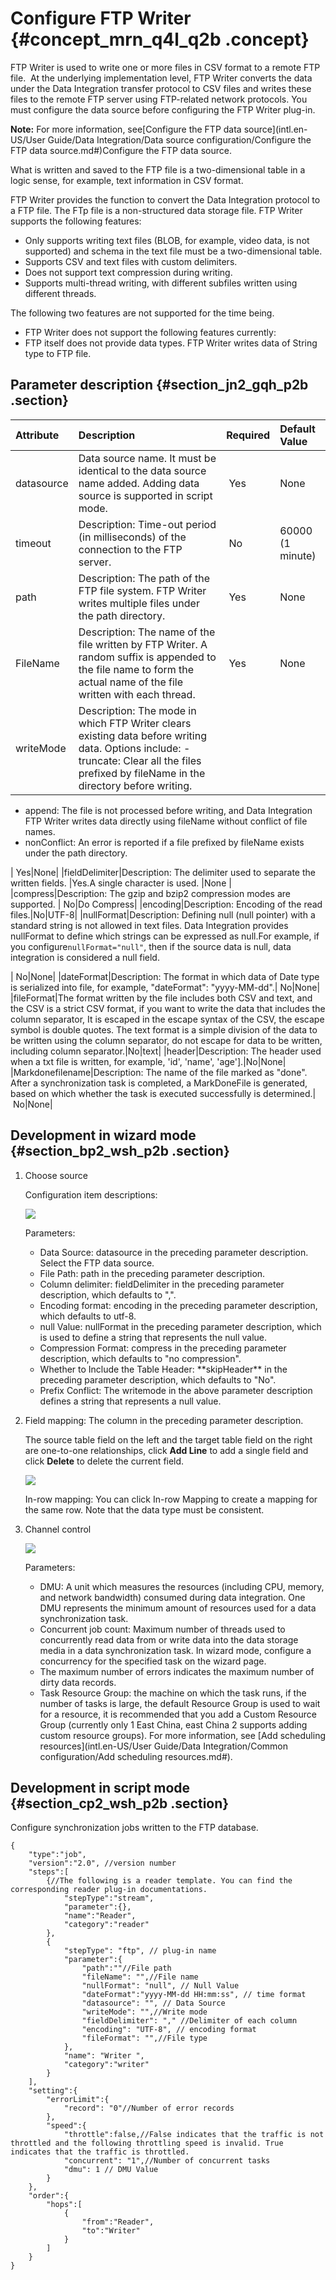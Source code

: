# Configure FTP Writer {#concept_mrn_q4l_q2b .concept}

FTP Writer is used to write one or more files in CSV format to a remote FTP file.  At the underlying implementation level, FTP Writer converts the data under the Data Integration transfer protocol to CSV files and writes these files to the remote FTP server using FTP-related network protocols. You must configure the data source before configuring the FTP Writer plug-in. 

**Note:** For more information, see[Configure the FTP data source](intl.en-US/User Guide/Data Integration/Data source configuration/Configure the FTP data source.md#)Configure the FTP data source.

What is written and saved to the FTP file is a two-dimensional table in a logic sense, for example, text information in CSV format.

FTP Writer provides the function to convert the Data Integration protocol to a FTP file. The FTp file is a non-structured data storage file. FTP Writer supports the following features:

-   Only supports writing text files \(BLOB, for example, video data, is not supported\) and schema in the text file must be a two-dimensional table.
-   Supports CSV and text files with custom delimiters.
-   Does not support text compression during writing.
-   Supports multi-thread writing, with different subfiles written using different threads.

The following two features are not supported for the time being.

-   FTP Writer does not support the following features currently:
-   FTP itself does not provide data types. FTP Writer writes data of String type to FTP file.

## Parameter description​ {#section_jn2_gqh_p2b .section}

|Attribute|Description|Required|Default Value|
|:--------|:----------|:-------|:------------|
|datasource|Data source name. It must be identical to the data source name added. Adding data source is supported in script mode.| Yes|None|
|timeout |Description: Time-out period \(in milliseconds\) of the connection to the FTP server. | No|60000 \(1 minute\)|
|path|Description: The path of the FTP file system. FTP Writer writes multiple files under the path directory. | Yes|None|
|FileName|Description: The name of the file written by FTP Writer. A random suffix is appended to the file name to form the actual name of the file written with each thread. | Yes|None|
|writeMode|Description: The mode in which FTP Writer clears existing data before writing data. Options include: -   truncate: Clear all the files prefixed by fileName in the directory before writing.
-   append: The file is not processed before writing, and Data Integration FTP Writer writes data directly using fileName without conflict of file names.
-   nonConflict: An error is reported if a file prefixed by fileName exists under the path directory.

| Yes|None|
|fieldDelimiter|Description: The delimiter used to separate the written fields. |Yes.A single character is used. |None |
|compress|Description: The gzip and bzip2 compression modes are supported. | No|Do Compress|
|encoding|Description: Encoding of the read files.|No|UTF-8|
|nullFormat|Description: Defining null \(null pointer\) with a standard string is not allowed in text files. Data Integration provides nullFormat to define which strings can be expressed as null.For example, if you configure`nullFormat="null"`, then if the source data is null, data integration is considered a null field.

| No|None|
|dateFormat|Description: The format in which data of Date type is serialized into file, for example, "dateFormat": "yyyy-MM-dd".| No|None|
|fileFormat|The format written by the file includes both CSV and text, and the CSV is a strict CSV format, if you want to write the data that includes the column separator, It is escaped in the escape syntax of the CSV, the escape symbol is double quotes. The text format is a simple division of the data to be written using the column separator, do not escape for data to be written, including column separator.|No|text|
|header|Description: The header used when a txt file is written, for example, 'id', 'name', 'age'\].|No|None|
|Markdonefilename|Description: The name of the file marked as "done". After a synchronization task is completed, a MarkDoneFile is generated, based on which whether the task is executed successfully is determined.| No|None|

## Development in wizard mode {#section_bp2_wsh_p2b .section}

1.  Choose source

    Configuration item descriptions:

    ![](http://static-aliyun-doc.oss-cn-hangzhou.aliyuncs.com/assets/img/16222/15368019787697_en-US.png)

    Parameters:

    -   Data Source: datasource in the preceding parameter description. Select the FTP data source.
    -   File Path: path in the preceding parameter description.
    -   Column delimiter: fieldDelimiter in the preceding parameter description, which defaults to ",".
    -   Encoding format: encoding in the preceding parameter description, which defaults to utf-8.
    -   null Value: nullFormat in the preceding parameter description, which is used to define a string that represents the null value.
    -   Compression Format: compress in the preceding parameter description, which defaults to "no compression".
    -   Whether to Include the Table Header: \*\*skipHeader\*\* in the preceding parameter description, which defaults to "No".
    -   Prefix Conflict: The writemode in the above parameter description defines a string that represents a null value.
2.  Field mapping: The column in the preceding parameter description.

    The source table field on the left and the target table field on the right are one-to-one relationships, click **Add Line** to add a single field and click **Delete** to delete the current field.

    ![](http://static-aliyun-doc.oss-cn-hangzhou.aliyuncs.com/assets/img/16222/15368019787701_en-US.png)

    In-row mapping: You can click In-row Mapping to create a mapping for the same row. Note that the data type must be consistent.

3.  Channel control

    ![](http://static-aliyun-doc.oss-cn-hangzhou.aliyuncs.com/assets/img/16222/15368019787704_en-US.png)

    Parameters:

    -   DMU: A unit which measures the resources \(including CPU, memory, and network bandwidth\) consumed during data integration. One DMU represents the minimum amount of resources used for a data synchronization task.
    -   Concurrent job count: Maximum number of threads used to concurrently read data from or write data into the data storage media in a data synchronization task. In wizard mode, configure a concurrency for the specified task on the wizard page.
    -   The maximum number of errors indicates the maximum number of dirty data records.
    -   Task Resource Group: the machine on which the task runs, if the number of tasks is large, the default Resource Group is used to wait for a resource, it is recommended that you add a Custom Resource Group \(currently only 1 East China, east China 2 supports adding custom resource groups\). For more information, see [Add scheduling resources](intl.en-US/User Guide/Data Integration/Common configuration/Add scheduling resources.md#).

## Development in script mode {#section_cp2_wsh_p2b .section}

Configure synchronization jobs written to the FTP database.

```
{
    "type":"job",
    "version":"2.0", //version number
    "steps":[
        {//The following is a reader template. You can find the corresponding reader plug-in documentations.
            "stepType":"stream",
            "parameter":{},
            "name":"Reader",
            "category":"reader"
        },
        {
            "stepType": "ftp", // plug-in name
            "parameter":{
                "path":""//File path
                "fileName": "",//File name
                "nullFormat": "null", // Null Value
                "dateFormat":"yyyy-MM-dd HH:mm:ss", // time format
                "datasource": "", // Data Source
                "writeMode": "",//Write mode
                "fieldDelimiter": "," //Delimiter of each column
                "encoding": "UTF-8", // encoding format
                "fileFormat": "",//File type
            },
            "name": "Writer ",
            "category":"writer"
        }
    ],
    "setting":{
        "errorLimit":{
            "record": "0"//Number of error records
        },
        "speed":{
            "throttle":false,//False indicates that the traffic is not throttled and the following throttling speed is invalid. True indicates that the traffic is throttled.
            "concurrent": "1",//Number of concurrent tasks
            "dmu": 1 // DMU Value
        }
    },
    "order":{
        "hops":[
            {
                "from":"Reader",
                "to":"Writer"
            }
        ]
    }
}
```


